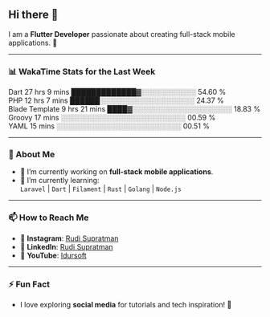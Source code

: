 ## Hi there 👋

I am a **Flutter Developer** passionate about creating full-stack mobile applications. 🚀

---

### 📊 WakaTime Stats for the Last Week
<!--START_SECTION:waka-->
Dart             27 hrs 9 mins   █████████████▓░░░░░░░░░░░   54.60 %  
PHP              12 hrs 7 mins   ██████░░░░░░░░░░░░░░░░░░░   24.37 %  
Blade Template   9 hrs 21 mins   ████▓░░░░░░░░░░░░░░░░░░░░   18.83 %  
Groovy           17 mins         ░░░░░░░░░░░░░░░░░░░░░░░░░   00.59 %  
YAML             15 mins         ░░░░░░░░░░░░░░░░░░░░░░░░░   00.51 %  
<!--END_SECTION:waka-->

---

### 🌱 About Me
- 🔭 I’m currently working on **full-stack mobile applications**.
- 🌱 I’m currently learning:  
  `Laravel` | `Dart` | `Filament` | `Rust` | `Golang` | `Node.js`

---

### 📫 How to Reach Me
- 💬 **Instagram**: [Rudi Supratman](https://www.instagram.com/rudisupratman97)  
- 💼 **LinkedIn**: [Rudi Supratman](https://www.linkedin.com/in/rudi-supratman-324233281)  
- 🎥 **YouTube**: [Idursoft](https://www.youtube.com/@adde5863)

---

### ⚡ Fun Fact
- I love exploring **social media** for tutorials and tech inspiration! 🎥
